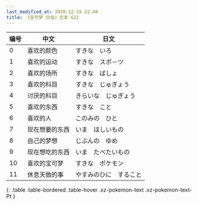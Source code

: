```yaml
---
last_modified_at: 2020-12-15 22:48
title: 《宝可梦 白金》文本 622
---
```

| 编号 | 中文 | 日文 |
| ---- | ---- | ---- |
| 0 | 喜欢的颜色 | すきな　いろ |
| 1 | 喜欢的运动 | すきな　スポ－ツ |
| 2 | 喜欢的场所 | すきな　ばしょ |
| 3 | 喜欢的科目 | すきな　じゅぎょう |
| 4 | 讨厌的科目 | きらいな　じゅぎょう |
| 5 | 喜欢的东西 | すきな　こと |
| 6 | 喜欢的人 | このみの　ひと |
| 7 | 现在想要的东西 | いま　ほしいもの |
| 8 | 自己的梦想 | じぶんの　ゆめ |
| 9 | 现在想吃的东西 | いま　たべたいもの |
| 10 | 喜欢的宝可梦 | すきな　ポケモン |
| 11 | 休息天做的事 | やすみのひに　すること |
{: .table .table-bordered .table-hover .xz-pokemon-text .xz-pokemon-text-Pt }